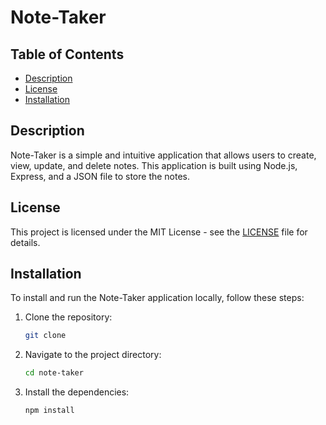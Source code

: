 # Note-Taker

## Table of Contents
- [Description](#description)
- [License](#license)
- [Installation](#installation)


## Description
Note-Taker is a simple and intuitive application that allows users to create, view, update, and delete notes. This application is built using Node.js, Express, and a JSON file to store the notes.

## License
This project is licensed under the MIT License - see the [LICENSE](LICENSE) file for details.

## Installation
To install and run the Note-Taker application locally, follow these steps:

1. Clone the repository:
    ```sh
    git clone 
    ```
2. Navigate to the project directory:
    ```sh
    cd note-taker
    ```
3. Install the dependencies:
    ```sh
    npm install
    ```